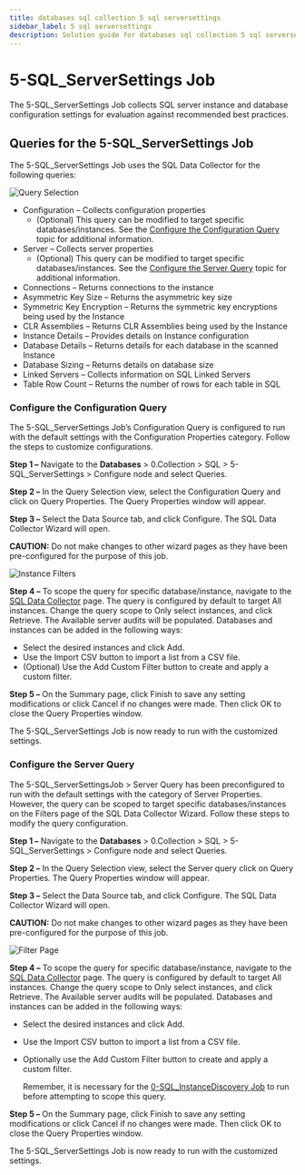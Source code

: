 ```yaml
---
title: databases sql collection 5 sql serversettings
sidebar_label: 5 sql serversettings
description: Solution guide for databases sql collection 5 sql serversettings including implementation steps, configuration, and best practices.
---
```


# 5-SQL_ServerSettings Job

The 5-SQL_ServerSettings Job collects SQL server instance and database configuration settings for
evaluation against recommended best practices.

## Queries for the 5-SQL_ServerSettings Job

The 5-SQL_ServerSettings Job uses the SQL Data Collector for the following queries:

![Query Selection](/img/product_docs/accessanalyzer/solutions/databases/sql/collection/sqljobgroup19.webp)

- Configuration – Collects configuration properties
  - (Optional) This query can be modified to target specific databases/instances. See the
    [Configure the Configuration Query](#configure-the-configuration-query) topic for additional
    information.
- Server – Collects server properties
  - (Optional) This query can be modified to target specific databases/instances. See the
    [Configure the Server Query](#configure-the-server-query) topic for additional information.
- Connections – Returns connections to the instance
- Asymmetric Key Size – Returns the asymmetric key size
- Symmetric Key Encryption – Returns the symmetric key encryptions being used by the Instance
- CLR Assemblies – Returns CLR Assemblies being used by the Instance
- Instance Details – Provides details on Instance configuration
- Database Details – Returns details for each database in the scanned Instance
- Database Sizing – Returns details on database size
- Linked Servers – Collects information on SQL Linked Servers
- Table Row Count – Returns the number of rows for each table in SQL

### Configure the Configuration Query

The 5-SQL_ServerSettings Job’s Configuration Query is configured to run with the default settings
with the Configuration Properties category. Follow the steps to customize configurations.

**Step 1 –** Navigate to the **Databases** > 0.Collection > SQL > 5-SQL_ServerSettings > Configure
node and select Queries.

**Step 2 –** In the Query Selection view, select the Configuration Query and click on Query
Properties. The Query Properties window will appear.

**Step 3 –** Select the Data Source tab, and click Configure. The SQL Data Collector Wizard will
open.

**CAUTION:** Do not make changes to other wizard pages as they have been pre-configured for the
purpose of this job.

![Instance Filters](/img/product_docs/accessanalyzer/solutions/databases/sql/collection/5sqlserversettingsfilterpage.webp)

**Step 4 –** To scope the query for specific database/instance, navigate to the
[SQL Data Collector](/docs/accessanalyzer/12.0/data-collection/sql/overview.md) page. The query is configured
by default to target All instances. Change the query scope to Only select instances, and click
Retrieve. The Available server audits will be populated. Databases and instances can be added in the
following ways:

- Select the desired instances and click Add.
- Use the Import CSV button to import a list from a CSV file.
- (Optional) Use the Add Custom Filter button to create and apply a custom filter.

**Step 5 –** On the Summary page, click Finish to save any setting modifications or click Cancel if
no changes were made. Then click OK to close the Query Properties window.

The 5-SQL_ServerSettings Job is now ready to run with the customized settings.

### Configure the Server Query

The 5-SQL_ServerSettingsJob > Server Query has been preconfigured to run with the default settings
with the category of Server Properties. However, the query can be scoped to target specific
databases/instances on the Filters page of the SQL Data Collector Wizard. Follow these steps to
modify the query configuration.

**Step 1 –** Navigate to the **Databases** > 0.Collection > SQL > 5-SQL_ServerSettings > Configure
node and select Queries.

**Step 2 –** In the Query Selection view, select the Server query click on Query Properties. The
Query Properties window will appear.

**Step 3 –** Select the Data Source tab, and click Configure. The SQL Data Collector Wizard will
open.

**CAUTION:** Do not make changes to other wizard pages as they have been pre-configured for the
purpose of this job.

![Filter Page](/img/product_docs/accessanalyzer/solutions/databases/sql/collection/5sqlserversettingsfilterpage.webp)

**Step 4 –** To scope the query for specific database/instance, navigate to the
[SQL Data Collector](/docs/accessanalyzer/12.0/data-collection/sql/overview.md) page. The query is configured
by default to target All instances. Change the query scope to Only select instances, and click
Retrieve. The Available server audits will be populated. Databases and instances can be added in the
following ways:

- Select the desired instances and click Add.
- Use the Import CSV button to import a list from a CSV file.
- Optionally use the Add Custom Filter button to create and apply a custom filter.

  Remember, it is necessary for the [0-SQL_InstanceDiscovery Job](/docs/accessanalyzer/12.0/solutions/databases/sql/collection/0-sql-instancediscovery.md) to
  run before attempting to scope this query.

**Step 5 –** On the Summary page, click Finish to save any setting modifications or click Cancel if
no changes were made. Then click OK to close the Query Properties window.

The 5-SQL_ServerSettings Job is now ready to run with the customized settings.
